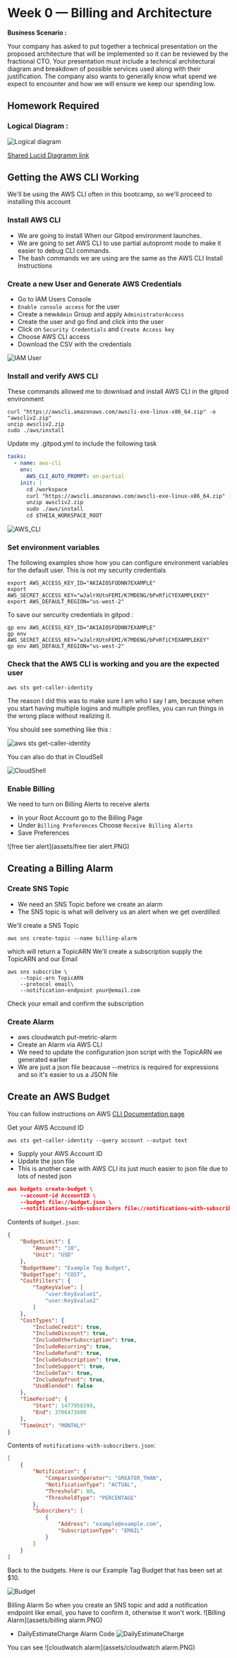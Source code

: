 # Week 0 — Billing and Architecture
**Business Scenario :**

Your company has asked to put together a technical presentation on the proposed architecture that will be implemented so it can be reviewed by the fractional CTO.
Your presentation must include a technical architectural diagram and breakdown of possible services used along with their justification.
The company also wants to generally know what spend we expect to encounter and how we will ensure we keep our spending low.

## Homework Required


### Logical Diagram :

![Logical diagram](https://user-images.githubusercontent.com/59735117/218827213-b1082d9c-28c6-4f43-885d-8480ecdc2a44.PNG)


[Shared Lucid Diagramm link](https://lucid.app/lucidchart/14e70fc9-ab7f-47f0-956b-79569afa3ab1/edit?viewport_loc=249%2C524%2C2633%2C1155%2C0_0&invitationId=inv_3bc883e1-377c-42ce-b2a7-feb175999ccc)

## Getting the AWS CLI Working
We'll be using the AWS CLI often in this bootcamp, so we'll proceed to installing this account

### Install AWS CLI
- We are going to install When our Gitpod environment launches.
- We are going to set AWS CLI to use partial autopromt mode to make it easier to debug CLI commands.
- The bash commands we are using are the same as the AWS CLI Install Instructions

### Create a new User and Generate AWS Credentials
- Go to IAM Users Console
- ``Enable console access`` for the user
- Create a new``Admin`` Group and apply ``AdministratorAccess``
- Create the user and go find and click into the user
- Click on ``Security Credentials`` and ``Create Access key``
- Choose AWS CLI access
- Download the CSV with the credentials


![IAM User](assets/IAM_user.PNG)



### Install and verify AWS CLI
These commands allowed me to download and install AWS CLI in the gitpod environment
```
curl "https://awscli.amazonaws.com/awscli-exe-linux-x86_64.zip" -o "awscliv2.zip"
unzip awscliv2.zip
sudo ./aws/install
```



Update my .gitpod.yml to include the following task
```yml
tasks:
  - name: aws-cli
    env:
      AWS_CLI_AUTO_PROMPT: on-partial 
    init: |
      cd /workspace
      curl "https://awscli.amazonaws.com/awscli-exe-linux-x86_64.zip" -o "awscliv2.zip"
      unzip awscliv2.zip
      sudo ./aws/install
      cd $THEIA_WORKSPACE_ROOT
```

![AWS_CLI](assets/AWS_CLI.PNG)

### Set environment variables
The following examples show how you can configure environment variables for the default user.
This is not my security credentials

```
export AWS_ACCESS_KEY_ID="AKIAIOSFODNN7EXAMPLE"
export AWS_SECRET_ACCESS_KEY="wJalrXUtnFEMI/K7MDENG/bPxRfiCYEXAMPLEKEY"
export AWS_DEFAULT_REGION="us-west-2"
```

To save our sercurity credentials in gitpod :

```
gp env AWS_ACCESS_KEY_ID="AKIAIOSFODNN7EXAMPLE"
gp env AWS_SECRET_ACCESS_KEY="wJalrXUtnFEMI/K7MDENG/bPxRfiCYEXAMPLEKEY"
gp env AWS_DEFAULT_REGION="us-west-2"
```
### Check that the AWS CLI is working and you are the expected user
```
aws sts get-caller-identity
```
The reason I did this was to make sure I am who I say I am, because when you start having multiple logins and multiple profiles, you can run things in the wrong place without realizing it.

You should see something like this :

![aws sts get-caller-identity](assets/get.PNG)

You can also do that in CloudSell

![CloudShell](assets/Cloudsell.PNG)



### Enable Billing
We need to turn on Billing Alerts to receive alerts

- In your Root Account go to the Billing Page
- Under ``Billing Preferences`` Choose ``Receive Billing Alerts``
- Save Preferences

![free tier alert](assets/free tier alert.PNG)

## Creating a Billing Alarm
### Create SNS Topic
- We need an SNS Topic before we create an alarm
- The SNS topic is what will delivery us an alert when we get overdilled

We'll create a SNS Topic

```
aws sns create-topic --name billing-alarm
```
which will return a TopicARN
We'll create a subscription supply the TopicARN and our Email

```
aws sns subscribe \
    --topic-arn TopicARN
    --protocol email\
    --notification-endpoint your@email.com
```
Check your email and confirm the subscription

### Create Alarm
- aws cloudwatch put-metric-alarm
- Create an Alarm via AWS CLI
- We need to update the configuration json script with the TopicARN we generated earlier
- We are just a json file beacause --metrics is required for expressions and so it's easier to us a JSON file


## Create an AWS Budget
You can follow instructions on AWS [CLI Documentation page](https://docs.aws.amazon.com/cli/latest/reference/budgets/create-budget.html#examples)

Get your AWS Accound ID

```
aws sts get-caller-identity --query account --output text
```
- Supply your AWS Account ID
- Update the json file
- This is another case with AWS CLI its just much easier to json file due to lots of nested json

```json
aws budgets create-budget \
    --account-id AccountID \
    --budget file://budget.json \
    --notifications-with-subscribers file://notifications-with-subscribers.json
```

Contents of ``budget.json``:

```json
{
    "BudgetLimit": {
        "Amount": "10",
        "Unit": "USD"
    },
    "BudgetName": "Example Tag Budget",
    "BudgetType": "COST",
    "CostFilters": {
        "TagKeyValue": [
            "user:Key$value1",
            "user:Key$value2"
        ]
    },
    "CostTypes": {
        "IncludeCredit": true,
        "IncludeDiscount": true,
        "IncludeOtherSubscription": true,
        "IncludeRecurring": true,
        "IncludeRefund": true,
        "IncludeSubscription": true,
        "IncludeSupport": true,
        "IncludeTax": true,
        "IncludeUpfront": true,
        "UseBlended": false
    },
    "TimePeriod": {
        "Start": 1477958399,
        "End": 3706473600
    },
    "TimeUnit": "MONTHLY"
}
```

Contents of ``notifications-with-subscribers.json``:

```json
[
    {
        "Notification": {
            "ComparisonOperator": "GREATER_THAN",
            "NotificationType": "ACTUAL",
            "Threshold": 80,
            "ThresholdType": "PERCENTAGE"
        },
        "Subscribers": [
            {
                "Address": "example@example.com",
                "SubscriptionType": "EMAIL"
            }
        ]
    }
]
```
Back to the budgets.
Here is our Example Tag Budget that has been set at $10.

![Budget](assets/Budgets.PNG)

Billing Alarm
So when you create an SNS topic and add a notification endpoint like email, you have to confirm it, otherwise it won't work.
![Billing Alarm](assets/billing alarm.PNG)

- DailyEstimateCharge Alarm Code
![DailyEstimateCharge](assets/alarmconfig.PNG)

You can see 
![cloudwatch alarm](assets/cloudwatch alarm.PNG)










